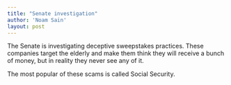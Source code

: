 ```yaml
---
title: "Senate investigation"
author: 'Noam Sain'
layout: post
---
```


The Senate is investigating deceptive sweepstakes practices. These companies target the elderly and make them think they will receive a bunch of money, but in reality they never see any of it.  
  
The most popular of these scams is called Social Security.